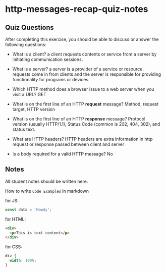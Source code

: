 # http-messages-recap-quiz-notes

## Quiz Questions

After completing this exercise, you should be able to discuss or answer the following questions:

- What is a client?
  a client requests contents or service from a server by initiating communication sessions.

- What is a server?
  a server is a provider of a service or resource. requests come in from clients and the server is responsible for providing functionality for programs or devices.

- Which HTTP method does a browser issue to a web server when you visit a URL?
  GET

- What is on the first line of an HTTP **request** message?
  Method, request target, HTTP version

- What is on the first line of an HTTP **response** message?
  Protocol version (usually HTTP/1.1), Status Code (common is 202, 404, 302), and status text.

- What are HTTP headers?
  HTTP headers are extra information in http request or response passed between client and server

- Is a body required for a valid HTTP message?
  No

## Notes

All student notes should be written here.

How to write `Code Examples` in markdown

for JS:

```javascript
const data = 'Howdy';
```

for HTML:

```html
<div>
  <p>This is text content</p>
</div>
```

for CSS:

```css
div {
  width: 100%;
}
```
